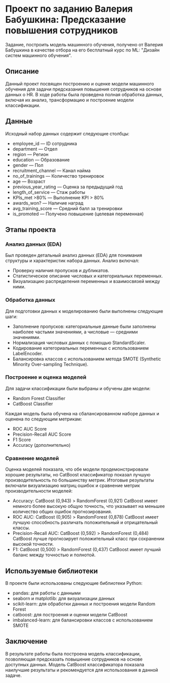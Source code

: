 # Проект по заданию Валерия Бабушкина: Предсказание повышения сотрудников
Задание, построить модель машинного обучения, получено от Валерия Бабушкина в качестве отбора на его бесплатный курс по ML: "Дизайн систем машинного обучения".
## Описание
Данный проект посвящен построению и оценке модели машинного обучения для задачи предсказания повышения сотрудников на основе данных о HR. В ходе работы была проведена полная обработка данных, включая их анализ, трансформацию и построение модели классификации.

## Данные
Исходный набор данных содержит следующие столбцы:

- employee_id — ID сотрудника
- department — Отдел
- region — Регион
- education — Образование
- gender — Пол
- recruitment_channel — Канал найма
- no_of_trainings — Количество тренировок
- age — Возраст
- previous_year_rating — Оценка за предыдущий год
- length_of_service — Стаж работы
- KPIs_met >80% — Выполнение KPI > 80%
- awards_won? — Наличие наград
- avg_training_score — Средний балл за тренировки
- is_promoted — Получено повышение (целевая переменная)

## Этапы проекта
### Анализ данных (EDA)
Был проведен детальный анализ данных (EDA) для понимания структуры и характеристик набора данных. Анализ включал:

- Проверку наличия пропусков и дубликатов.
- Статистическое описание числовых и категориальных переменных.
- Визуализацию распределения переменных и взаимосвязей между ними.
  
### Обработка данных
Для подготовки данных к моделированию были выполнены следующие шаги:

- Заполнение пропусков: категориальные данные были заполнены наиболее частыми значениями, а числовые — средними значениями.
- Нормализация числовых данных с помощью StandardScaler.
- Кодирование категориальных переменных с использованием LabelEncoder.
- Балансировка классов с использованием метода SMOTE (Synthetic Minority Over-sampling Technique).
  
### Построение и оценка моделей
Для задачи классификации были выбраны и обучены две модели:

- Random Forest Classifier
- CatBoost Classifier
  
Каждая модель была обучена на сбалансированном наборе данных и оценена по следующим метрикам:
- ROC AUC Score
- Precision-Recall AUC Score
- F1 Score
- Accuracy (дополнительно)

### Сравнение моделей
Оценка моделей показала, что обе модели продемонстрировали хорошие результаты, но CatBoost классификатор показал лучшую производительность по большинству метрик. Итоговые результаты включали визуализацию матриц ошибок и сравнение метрик производительности моделей:

- Accuracy: CatBoost (0,943) > RandomForest (0,921)
CatBoost имеет немного более высокую общую точность, что указывает на меньшее количество общих ошибок прогнозирования.
- ROC AUC: CatBoost (0,905) > RandomForest (0,878)
CatBoost имеет лучшую способность различать положительный и отрицательный классы.
- Precision-Recall AUC: CatBoost (0,592) > RandomForest (0,484)
CatBoost лучше прогнозирует положительный класс при сохранении высокой точности.
- F1: CatBoost (0,500) > RandomForest (0,437)
CatBoost имеет лучший баланс между точностью и полнотой.

## Используемые библиотеки
В проекте были использованы следующие библиотеки Python:

- pandas: для работы с данными
- seaborn и matplotlib: для визуализации данных
- scikit-learn: для обработки данных и построения модели Random Forest
- catboost: для построения и оценки модели CatBoost
- imbalanced-learn: для балансировки классов с использованием SMOTE

## Заключение
В результате работы была построена модель классификации, позволяющая предсказать повышение сотрудников на основе доступных данных. Модель CatBoost классификатора показала наилучшие результаты и рекомендуется для использования в данной задаче.
